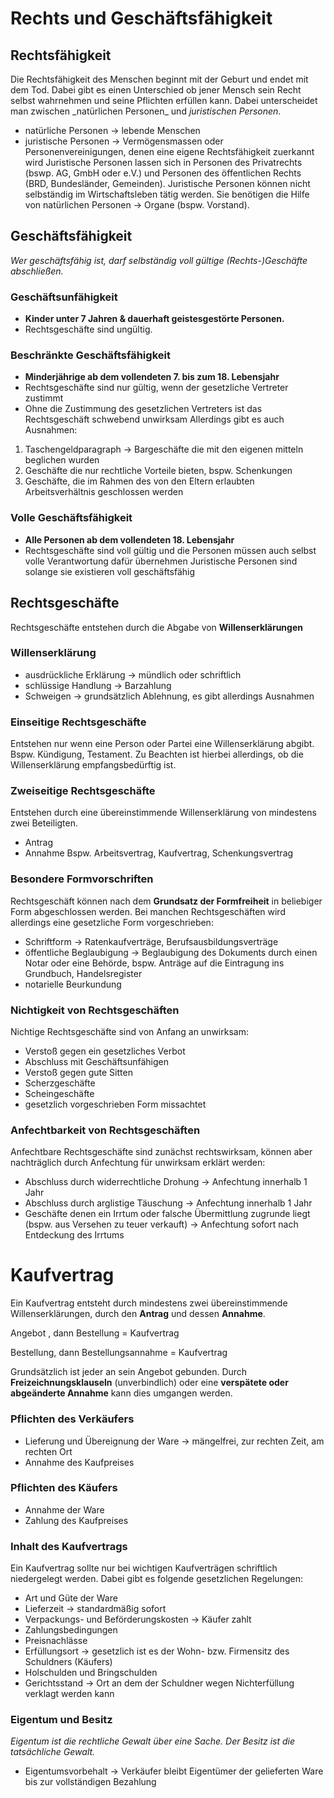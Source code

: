 # Rechts und Geschäftsfähigkeit
## Rechtsfähigkeit
Die Rechtsfähigkeit des Menschen beginnt mit der Geburt und endet mit dem Tod. Dabei gibt es einen Unterschied ob jener Mensch sein Recht selbst wahrnehmen und seine Pflichten erfüllen kann. Dabei unterscheidet man zwischen \_natürlichen Personen_ und _juristischen Personen_.
- natürliche Personen → lebende Menschen
- juristische Personen → Vermögensmassen oder Personenvereinigungen, denen eine eigene Rechtsfähigkeit zuerkannt wird
Juristische Personen lassen sich in Personen des Privatrechts (bswp. AG, GmbH oder e.V.) und Personen des öffentlichen Rechts (BRD, Bundesländer, Gemeinden). Juristische Personen können nicht selbständig im Wirtschaftsleben tätig werden. Sie benötigen die Hilfe von natürlichen Personen → Organe (bspw. Vorstand).
## Geschäftsfähigkeit
_Wer geschäftsfähig ist, darf selbständig voll gültige (Rechts-)Geschäfte abschließen._
### Geschäftsunfähigkeit
- **Kinder unter 7 Jahren \& dauerhaft geistesgestörte Personen.**
- Rechtsgeschäfte sind ungültig.
### Beschränkte Geschäftsfähigkeit
- **Minderjährige ab dem vollendeten 7. bis zum 18. Lebensjahr**
- Rechtsgeschäfte sind nur gültig, wenn der gesetzliche Vertreter zustimmt
- Ohne die Zustimmung des gesetzlichen Vertreters ist das Rechtsgeschäft schwebend unwirksam 
Allerdings gibt es  auch Ausnahmen:
1. Taschengeldparagraph → Bargeschäfte die mit den eigenen mitteln beglichen wurden
2. Geschäfte die nur rechtliche Vorteile bieten, bspw. Schenkungen
3. Geschäfte, die im Rahmen des von den Eltern erlaubten Arbeitsverhältnis geschlossen werden
### Volle Geschäftsfähigkeit
- **Alle Personen ab dem vollendeten 18. Lebensjahr**
- Rechtsgeschäfte sind voll gültig und die Personen müssen auch selbst volle Verantwortung dafür übernehmen
Juristische Personen sind solange sie existieren voll geschäftsfähig

## Rechtsgeschäfte
Rechtsgeschäfte entstehen durch die Abgabe von **Willenserklärungen**

### Willenserklärung 
- ausdrückliche Erklärung → mündlich oder schriftlich
- schlüssige Handlung → Barzahlung
- Schweigen → grundsätzlich Ablehnung, es gibt allerdings Ausnahmen

### Einseitige Rechtsgeschäfte 
Entstehen nur wenn eine Person oder Partei eine Willenserklärung abgibt. Bspw. Kündigung, Testament. Zu Beachten ist hierbei allerdings, ob die Willenserklärung empfangsbedürftig ist. 
### Zweiseitige Rechtsgeschäfte 
Entstehen durch eine übereinstimmende Willenserklärung von mindestens zwei Beteiligten. 
- Antrag
- Annahme
Bspw. Arbeitsvertrag, Kaufvertrag, Schenkungsvertrag

### Besondere Formvorschriften
Rechtsgeschäft können nach dem **Grundsatz der Formfreiheit** in beliebiger Form abgeschlossen werden. Bei manchen Rechtsgeschäften wird allerdings eine gesetzliche Form vorgeschrieben: 
- Schriftform → Ratenkaufverträge, Berufsausbildungsverträge
- öffentliche Beglaubigung → Beglaubigung des Dokuments durch einen Notar oder eine Behörde, bspw. Anträge auf die Eintragung ins Grundbuch, Handelsregister
- notarielle Beurkundung
### Nichtigkeit von Rechtsgeschäften
Nichtige Rechtsgeschäfte sind von Anfang an unwirksam:
- Verstoß gegen ein gesetzliches Verbot
- Abschluss mit Geschäftsunfähigen
- Verstoß gegen gute Sitten
- Scherzgeschäfte 
- Scheingeschäfte 
- gesetzlich vorgeschrieben Form missachtet 

### Anfechtbarkeit von Rechtsgeschäften
Anfechtbare Rechtsgeschäfte sind zunächst rechtswirksam, können aber nachträglich durch Anfechtung für unwirksam erklärt werden:
- Abschluss durch widerrechtliche Drohung → Anfechtung innerhalb 1 Jahr
- Abschluss durch arglistige Täuschung → Anfechtung innerhalb 1 Jahr
- Geschäfte denen ein Irrtum oder falsche Übermittlung zugrunde liegt (bspw. aus Versehen zu teuer verkauft) →  Anfechtung sofort nach Entdeckung des Irrtums

# Kaufvertrag
Ein Kaufvertrag entsteht durch mindestens zwei übereinstimmende Willenserklärungen, durch den **Antrag** und dessen **Annahme**.

Angebot , dann  Bestellung = Kaufvertrag

Bestellung, dann Bestellungsannahme = Kaufvertrag 

Grundsätzlich ist jeder an sein Angebot gebunden. Durch **Freizeichnungsklauseln** (unverbindlich) oder eine **verspätete oder abgeänderte Annahme** kann dies umgangen werden. 

### Pflichten des Verkäufers
- Lieferung und Übereignung der Ware → mängelfrei, zur rechten Zeit, am rechten Ort
- Annahme des Kaufpreises
### Pflichten des Käufers
- Annahme der Ware
- Zahlung des Kaufpreises
### Inhalt des Kaufvertrags
Ein Kaufvertrag sollte nur bei wichtigen Kaufverträgen schriftlich niedergelegt werden. Dabei gibt es folgende gesetzlichen Regelungen: 
- Art und Güte der Ware
- Lieferzeit → standardmäßig sofort
- Verpackungs- und Beförderungskosten → Käufer zahlt
- Zahlungsbedingungen 
- Preisnachlässe
- Erfüllungsort → gesetzlich ist es der Wohn- bzw. Firmensitz des Schuldners (Käufers)
- Holschulden und Bringschulden 
- Gerichtsstand → Ort an dem der Schuldner wegen Nichterfüllung verklagt werden kann 
### Eigentum und Besitz
*Eigentum ist die rechtliche Gewalt über eine Sache. Der Besitz ist die tatsächliche Gewalt.* 

- Eigentumsvorbehalt → Verkäufer bleibt Eigentümer der gelieferten Ware bis zur vollständigen Bezahlung







